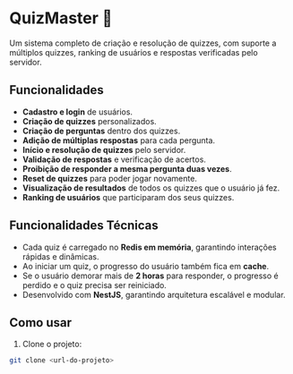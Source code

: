 # QuizMaster 🚀

Um sistema completo de criação e resolução de quizzes, com suporte a múltiplos quizzes, ranking de usuários e respostas verificadas pelo servidor.  

## Funcionalidades

- **Cadastro e login** de usuários.  
- **Criação de quizzes** personalizados.  
- **Criação de perguntas** dentro dos quizzes.  
- **Adição de múltiplas respostas** para cada pergunta.  
- **Início e resolução de quizzes** pelo servidor.  
- **Validação de respostas** e verificação de acertos.  
- **Proibição de responder a mesma pergunta duas vezes**.  
- **Reset de quizzes** para poder jogar novamente.  
- **Visualização de resultados** de todos os quizzes que o usuário já fez.  
- **Ranking de usuários** que participaram dos seus quizzes.  

## Funcionalidades Técnicas

- Cada quiz é carregado no **Redis em memória**, garantindo interações rápidas e dinâmicas.  
- Ao iniciar um quiz, o progresso do usuário também fica em **cache**.  
- Se o usuário demorar mais de **2 horas** para responder, o progresso é perdido e o quiz precisa ser reiniciado.  
- Desenvolvido com **NestJS**, garantindo arquitetura escalável e modular.  

## Como usar

1. Clone o projeto:  
```bash
git clone <url-do-projeto>